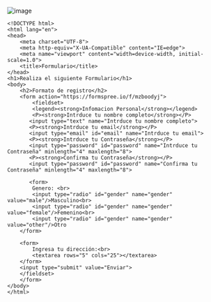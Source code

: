![image](https://user-images.githubusercontent.com/91554777/170103427-2b681a6e-05b6-49f3-834b-c188ebf12fbb.png)

    <!DOCTYPE html>
    <html lang="en">
    <head>
        <meta charset="UTF-8">
        <meta http-equiv="X-UA-Compatible" content="IE=edge">
        <meta name="viewport" content="width=device-width, initial-scale=1.0">
        <title>Formulario</title>
    </head>
    <h1>Realiza el siguiente Formulario</h1>
    <body>
        <h2>Formato de registro</h2>
        <form action="https://formspree.io/f/mzboodyj">
            <fieldset>
            <legend><strong>Infomacion Personal</strong></legend>
            <P><strong>Intrduce tu nombre completo</strong></P>
           <input type="text" name="Intrduce tu nombre completo">
           <P><strong>Intrduce tu email</strong></P>
           <input type="email" id="email" name="Intrduce tu email">
           <P><strong>Intrduce tu Contraseña</strong></P>
           <input type="password" id="password" name="Intrduce tu Contraseña" minlength="4" maxlength="8">
           <P><strong>Confirma tu Contraseña</strong></P>
           <input type="password" id="password" name="Confirma tu Contraseña" minlength="4" maxlength="8">

           <form>
            Genero: <br>
            <input type="radio" id="gender" name="gender" value="male"/>Masculino<br>
            <input type="radio" id="gender" name="gender" value="female"/>Femenino<br>
            <input type="radio" id="gender" name="gender" value="other"/>Otro 
        </form>

        <form>
            Ingresa tu dirección:<br>
            <textarea rows="5" cols="25"></textarea>
        </form> 
        <input type="submit" value="Enviar">
        </fieldset>
        </form>
    </body>
    </html>
